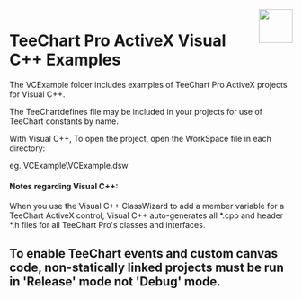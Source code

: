 <img align="right" width="60" height="60" src="http://www.teechart.net/img/logos/teechart_ax.png">

 TeeChart Pro ActiveX Visual C++ Examples
=========================

The VCExample folder includes examples
of TeeChart Pro ActiveX projects for Visual C++.

The TeeChartdefines file may be included in your 
projects for use of TeeChart constants by name.

With Visual C++, To open the project, open the 
WorkSpace file in each directory:

eg.
  VCExample\VCExample.dsw


#### Notes regarding Visual C++:


When you use the Visual C++ ClassWizard to add
a member variable for a TeeChart ActiveX control,
Visual C++ auto-generates all *.cpp and header *.h
files for all TeeChart Pro's classes and interfaces.

To enable TeeChart events and custom canvas code, 
non-statically linked projects must be run in 'Release' 
mode not 'Debug' mode.
----------------------------------------------------

